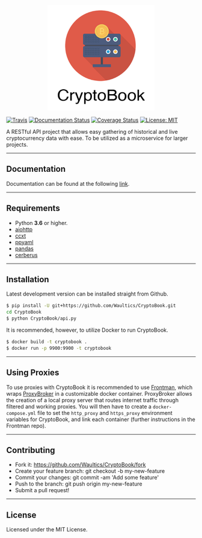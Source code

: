 <p align="center">
  <img height="280" src="./assets/CryptoBook Box.png">
  <br>
</p>

[![Travis](https://travis-ci.com/Waultics/CryptoBook.svg?branch=master)](https://travis-ci.com/Waultics/CryptoBook) [![Documentation Status](https://readthedocs.org/projects/cryptobook/badge/?version=latest)](https://cryptobook.readthedocs.io/en/latest/?badge=latest) [![Coverage Status](https://coveralls.io/repos/github/Waultics/CryptoBook/badge.svg?branch=master)](https://coveralls.io/github/Waultics/CryptoBook?branch=master) [![License: MIT](https://img.shields.io/badge/License-MIT-yellow.svg)](https://opensource.org/licenses/MIT)

A RESTful API project that allows easy gathering of historical and live cryptocurrency data with ease. To be utilized as a microservice for larger projects.

---

## Documentation

Documentation can be found at the following [link](https://cryptobook.readthedocs.io/en/latest/).

---

## Requirements

* Python **3.6** or higher.
* [aiohttp](https://pypi.python.org/pypi/aiohttp>)
* [ccxt](https://github.com/ccxt/ccxt>)
* [ppyaml](https://github.com/yaml/pyyaml>)
* [pandas](https://github.com/pandas-dev/pandas>)
* [cerberus](https://github.com/pyeve/cerberus>)


---

## Installation

Latest development version can be installed straight from Github.

```bash
$ pip install -U git+https://github.com/Waultics/CryptoBook.git
cd CryptoBook
$ python CryptoBook/api.py
```

It is recommended, however, to utilize Docker to run CryptoBook.

```bash
$ docker build -t cryptobook .
$ docker run -p 9900:9900 -t cryptobook
```

---

## Using Proxies

To use proxies with CryptoBook it is recommended to use [Frontman](https://github.com/synchronizing/Frontman), which wraps [ProxyBroker](https://github.com/constverum/ProxyBroker) in a customizable docker container. ProxyBroker allows the creation of a local proxy server that routes internet traffic through filtered and working proxies. You will then have to create a `docker-compose.yml` file to set the `http_proxy` and `https_proxy` environment variables for CryptoBook, and link each container (further instructions in the Frontman repo).

---

## Contributing

* Fork it: https://github.com/Waultics/CryptoBook/fork
* Create your feature branch: git checkout -b my-new-feature
* Commit your changes: git commit -am 'Add some feature'
* Push to the branch: git push origin my-new-feature
* Submit a pull request!

---

## License

Licensed under the MIT License.
